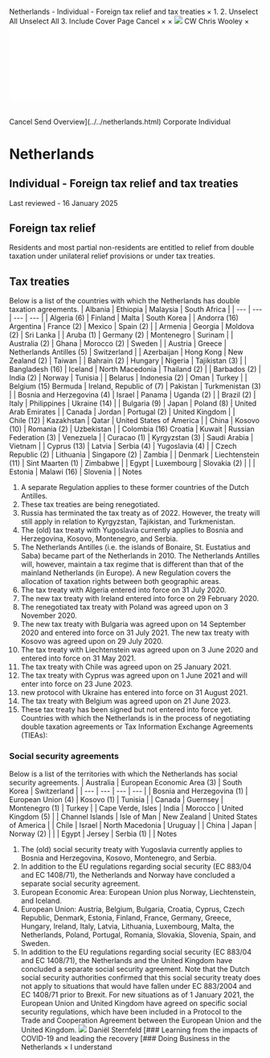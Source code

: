 Netherlands - Individual - Foreign tax relief and tax treaties
×
1.
2.
Unselect All
Unselect All
3.
Include Cover Page
Cancel
×
×
![](../../-/media/world-wide-tax-summaries/attachments/global---chris-wooley.ashx%3Frev=ac5e5f3223b34096b1afc2a6009c7320&revision=ac5e5f32-23b3-4096-b1af-c2a6009c7320&hash=859B7ADC84DC2CBEC9760E9E6EE7DE6D0A8BFCDF)
CW
Chris Wooley
×
![](foreign-tax-relief-and-tax-treaties.html)
######
Cancel
Send
Overview](../../netherlands.html)
Corporate
Individual
# Netherlands
## Individual - Foreign tax relief and tax treaties
Last reviewed - 16 January 2025
## Foreign tax relief
Residents and most partial non-residents are entitled to relief from double taxation under unilateral relief provisions or under tax treaties.
## Tax treaties
Below is a list of the countries with which the Netherlands has double taxation agreements.
| Albania | Ethiopia | Malaysia | South Africa |
| --- | --- | --- | --- |
| Algeria (6) | Finland | Malta | South Korea |
| Andorra (16)  Argentina | France (2) | Mexico | Spain (2) |
| Armenia | Georgia | Moldova (2) | Sri Lanka |
| Aruba (1) | Germany (2) | Montenegro | Surinam |
| Australia (2) | Ghana | Morocco (2) | Sweden |
| Austria | Greece | Netherlands Antilles (5) | Switzerland |
| Azerbaijan | Hong Kong | New Zealand (2) | Taiwan |
| Bahrain (2) | Hungary | Nigeria | Tajikistan (3) |
| Bangladesh (16) | Iceland | North Macedonia | Thailand (2) |
| Barbados (2) | India (2) | Norway | Tunisia |
| Belarus | Indonesia (2) | Oman | Turkey |
| Belgium (15)  Bermuda | Ireland, Republic of (7) | Pakistan | Turkmenistan (3) |
| Bosnia and Herzegovina (4) | Israel | Panama | Uganda (2) |
| Brazil (2) | Italy | Philippines | Ukraine (14) |
| Bulgaria (9) | Japan | Poland (8) | United Arab Emirates |
| Canada | Jordan | Portugal (2) | United Kingdom |
| Chile (12) | Kazakhstan | Qatar | United States of America |
| China | Kosovo (10) | Romania (2) | Uzbekistan |
| Colombia (16)  Croatia | Kuwait | Russian Federation (3) | Venezuela |
| Curacao (1) | Kyrgyzstan (3) | Saudi Arabia | Vietnam |
| Cyprus (13) | Latvia | Serbia (4) | Yugoslavia (4) |
| Czech Republic (2) | Lithuania | Singapore (2) | Zambia |
| Denmark | Liechtenstein (11) | Sint Maarten (1) | Zimbabwe |
| Egypt | Luxembourg | Slovakia (2) |  |
| Estonia | Malawi (16) | Slovenia |  |
Notes
1. A separate Regulation applies to these former countries of the Dutch Antilles.
2. These tax treaties are being renegotiated.
3. Russia has terminated the tax treaty as of 2022. However, the treaty will still apply in relation to Kyrgyzstan, Tajikistan, and Turkmenistan.
4. The (old) tax treaty with Yugoslavia currently applies to Bosnia and Herzegovina, Kosovo, Montenegro, and Serbia.
5. The Netherlands Antilles (i.e. the islands of Bonaire, St. Eustatius and Saba) became part of the Netherlands in 2010. The Netherlands Antilles will, however, maintain a tax regime that is different than that of the mainland Netherlands (in Europe). A new Regulation covers the allocation of taxation rights between both geographic areas.
6. The tax treaty with Algeria entered into force on 31 July 2020.
7. The new tax treaty with Ireland entered into force on 29 February 2020.
8. The renegotiated tax treaty with Poland was agreed upon on 3 November 2020.
9. The new tax treaty with Bulgaria was agreed upon on 14 September 2020 and entered into force on 31 July 2021.
The new tax treaty with Kosovo was agreed upon on 29 July 2020.
1. The tax treaty with Liechtenstein was agreed upon on 3 June 2020 and entered into force on 31 May 2021.
2. The tax treaty with Chile was agreed upon on 25 January 2021.
3. The tax treaty with Cyprus was agreed upon on 1 June 2021 and will enter into force on 23 June 2023.
4. new protocol with Ukraine has entered into force on 31 August 2021.
5. The tax treaty with Belgium was agreed upon on 21 June 2023.
6. These tax treaty has been signed but not entered into force yet.
Countries with which the Netherlands is in the process of negotiating double taxation agreements or Tax Information Exchange Agreements (TIEAs):
### Social security agreements
Below is a list of the territories with which the Netherlands has social security agreements.
| Australia | European Economic Area (3) | South Korea | Switzerland |
| --- | --- | --- | --- |
| Bosnia and Herzegovina (1) | European Union (4) | Kosovo (1) | Tunisia |
| Canada | Guernsey | Montenegro (1) | Turkey |
| Cape Verde, Isles | India | Morocco | United Kingdom (5) |
| Channel Islands | Isle of Man | New Zealand | United States of America |
| Chile | Israel | North Macedonia | Uruguay |
| China | Japan | Norway (2) |  |
| Egypt | Jersey | Serbia (1) |  |
Notes
1. The (old) social security treaty with Yugoslavia currently applies to Bosnia and Herzegovina, Kosovo, Montenegro, and Serbia.
2. In addition to the EU regulations regarding social security (EC 883/04 and EC 1408/71), the Netherlands and Norway have concluded a separate social security agreement.
3. European Economic Area: European Union plus Norway, Liechtenstein, and Iceland.
4. European Union: Austria, Belgium, Bulgaria, Croatia, Cyprus, Czech Republic, Denmark, Estonia, Finland, France, Germany, Greece, Hungary, Ireland, Italy, Latvia, Lithuania, Luxembourg, Malta, the Netherlands, Poland, Portugal, Romania, Slovakia, Slovenia, Spain, and Sweden.
5. In addition to the EU regulations regarding social security (EC 883/04 and EC 1408/71), the Netherlands and the United Kingdom have concluded a separate social security agreement. Note that the Dutch social security authorities confirmed that this social security treaty does not apply to situations that would have fallen under EC 883/2004 and EC 1408/71 prior to Brexit. For new situations as of 1 January 2021, the European Union and United Kingdom have agreed on specific social security regulations, which have been included in a Protocol to the Trade and Cooperation Agreement between the European Union and the United Kingdom.
![](../../-/media/world-wide-tax-summaries/netherlandsdaniel-sternfeldnetherlands--daniel-sternfeldjpg20220930133415243.ashx%3Frev=2be37df1a0c342f19e74bed14bfca350&revision=2be37df1-a0c3-42f1-9e74-bed14bfca350&hash=4FC1DC41DA3313DDAACAD536B33F0DE8235687DB)
Daniël Sternfeld
[### Learning from the impacts of COVID-19 and leading the recovery
[### Doing Business in the Netherlands
×
I understand